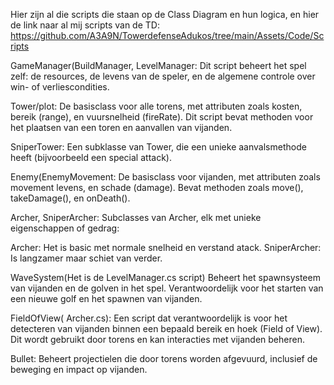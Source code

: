 Hier zijn al die scripts die staan op de Class Diagram en hun logica, en hier de link naar al mij scripts van de TD: https://github.com/A3A9N/TowerdefenseAdukos/tree/main/Assets/Code/Scripts

GameManager(BuildManager, LevelManager:
Dit script beheert het spel zelf: de resources, de levens van de speler, en de algemene controle over win- of verliescondities.

Tower/plot:
De basisclass voor alle torens, met attributen zoals kosten, bereik (range), en vuursnelheid (fireRate). Dit script bevat methoden voor het plaatsen van een toren en aanvallen van vijanden.

SniperTower:
Een subklasse van Tower, die een unieke aanvalsmethode heeft (bijvoorbeeld een special attack).

Enemy(EnemyMovement:
De basisclass voor vijanden, met attributen zoals movement levens, en schade (damage). Bevat methoden zoals move(), takeDamage(), en onDeath().

Archer, SniperArcher:
Subclasses van Archer, elk met unieke eigenschappen of gedrag:

Archer: Het is basic met normale snelheid en verstand atack.
SniperArcher: Is langzamer maar schiet van verder.

WaveSystem(Het is de LevelManager.cs script)
Beheert het spawnsysteem van vijanden en de golven in het spel. Verantwoordelijk voor het starten van een nieuwe golf en het spawnen van vijanden.

FieldOfView( Archer.cs):
Een script dat verantwoordelijk is voor het detecteren van vijanden binnen een bepaald bereik en hoek (Field of View). Dit wordt gebruikt door torens en kan interacties met vijanden beheren.

Bullet:
Beheert projectielen die door torens worden afgevuurd, inclusief de beweging en impact op vijanden.
